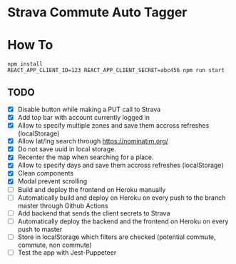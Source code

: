 # Strava Commute Auto Tagger

# How To

```shell
npm install
REACT_APP_CLIENT_ID=123 REACT_APP_CLIENT_SECRET=abc456 npm run start
```

## TODO

- [x] Disable button while making a PUT call to Strava
- [x] Add top bar with account currently logged in
- [x] Allow to specify multiple zones and save them accross refreshes (localStorage)
- [x] Allow lat/lng search through https://nominatim.org/
- [x] Do not save uuid in local storage.
- [x] Recenter the map when searching for a place.
- [x] Allow to specify days and save them accross refreshes (localStorage)
- [x] Clean components
- [x] Modal prevent scrolling
- [ ] Build and deploy the frontend on Heroku manually
- [ ] Automatically build and deploy on Heroku on every push to the branch master through Github Actions
- [ ] Add backend that sends the client secrets to Strava
- [ ] Automatically deploy the backend and the frontend on Heroku on every push to master
- [ ] Store in localStorage which filters are checked (potential commute, commute, non commute)
- [ ] Test the app with Jest-Puppeteer
